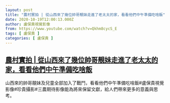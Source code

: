 ```yaml
---
layout: post
title: "農村實拍 | 從山西來了幾位帥哥靚妹走進了老太太的家，看看他們中午準備吃啥飯"
date: 2020-10-19T12:00:13.000Z
author: 盧保貴視覺影像
from: https://www.youtube.com/watch?v=Qkhm8cycS_E
tags: [ 盧保貴 ]
categories: [ 盧保貴 ]
---
```

<!--1603108813000-->
[農村實拍 | 從山西來了幾位帥哥靚妹走進了老太太的家，看看他們中午準備吃啥飯](https://www.youtube.com/watch?v=Qkhm8cycS_E)
------

<div>
山西來的帥哥靚妹及兒童全部加入了戰鬥，看看他們中午準備吃啥飯#盧保貴視覺影像#珍貴攝影#三農期待影像能為將來保留文獻，給人們帶來更多的意義與思考。
</div>
